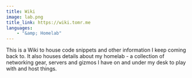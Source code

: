 ```yaml
---
title: Wiki
image: lab.png
title_link: https://wiki.tomr.me
languages:
    - "&amp; Homelab"
---
```


This is a Wiki to house code snippets and other information I keep coming back to. It also houses details about my homelab - a collection of networking gear, servers and gizmos I have on and under my desk to play with and host things.